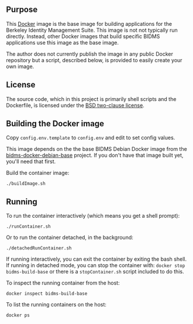 ## Purpose

This [Docker](http://www.docker.com/) image is the base image for building
applications for the Berkeley Identity Management Suite.  This image is not
not typically run directly.  Instead, other Docker images that build
specific BIDMS applications use this image as the base image.

The author does not currently publish the image in any public Docker
repository but a script, described below, is provided to easily create your
own image.

## License

The source code, which in this project is primarily shell scripts and the
Dockerfile, is licensed under the [BSD two-clause license](LICENSE.txt).

## Building the Docker image

Copy `config.env.template` to `config.env` and edit to set config values.

This image depends on the the base BIDMS Debian Docker image from the
[bidms-docker-debian-base](http://www.github.com/calnet-oss/bidms-docker-debian-base)
project.  If you don't have that image built yet, you'll need that first.

Build the container image:
```
./buildImage.sh
```

## Running

To run the container interactively (which means you get a shell prompt):
```
./runContainer.sh
```

Or to run the container detached, in the background:
```
./detachedRunContainer.sh
```

If running interactively, you can exit the container by exiting the bash
shell.  If running in detached mode, you can stop the container with:
`docker stop bidms-build-base` or there is a `stopContainer.sh` script
included to do this.

To inspect the running container from the host:
```
docker inspect bidms-build-base
```

To list the running containers on the host:
```
docker ps
```
